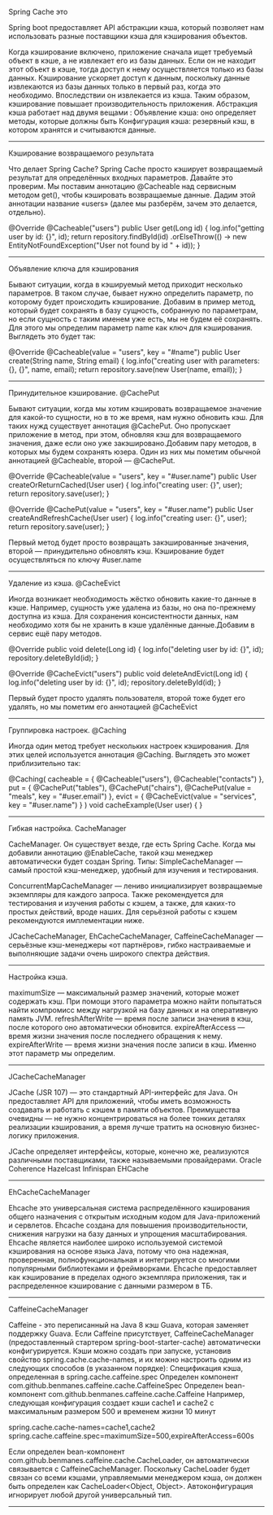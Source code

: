 Spring Cache это

Spring boot предоставляет API абстракции кэша, который позволяет нам использовать разные поставщики кэша для кэширования объектов.

Когда кэширование включено, приложение сначала ищет требуемый объект в кэше, а не извлекает его из базы данных. Если он не находит этот объект в кэше, тогда доступ к нему осуществляется только из базы данных.
Кэширование ускоряет доступ к данным, поскольку данные извлекаются из базы данных только в первый раз, когда это необходимо. Впоследствии он извлекается из кэша. Таким образом, кэширование повышает производительность приложения.
Абстракция кэша работает над двумя вещами :
Объявление кэша: оно определяет методы, которые должны быть
Конфигурация кэша: резервный кэш, в котором хранятся и считываются данные.

--------------------------------------------------------------------------------------------------------------------
Кэширование возвращаемого результата

Что делает Spring Cache? Spring Cache просто кэширует возвращаемый результат для определённых входных параметров. Давайте это проверим. Мы поставим аннотацию @Cacheable над сервисным методом get(), чтобы кэшировать возвращаемые данные. Дадим этой аннотации название «users» (далее мы разберём, зачем это делается, отдельно).

@Override
@Cacheable("users")
public User get(Long id) {
log.info("getting user by id: {}", id);
return repository.findById(id) .orElseThrow(() -> new EntityNotFoundException("User not found by id " + id));
}

--------------------------------------------------------------------------------------------------------------------
Объявление ключа для кэширования

Бывают ситуации, когда в кэшируемый метод приходит несколько параметров. В таком случае, бывает нужно определить параметр, по которому будет происходить кэширование. Добавим в пример метод, который будет сохранять в базу сущность, собранную по параметрам, но если сущность с таким именем уже есть, мы не будем её сохранять. Для этого мы определим параметр name как ключ для кэширования. Выглядеть это будет так:

@Override
@Cacheable(value = "users", key = "#name")
public User create(String name, String email) { log.info("creating user with parameters: {}, {}", name, email);
return repository.save(new User(name, email));
}

--------------------------------------------------------------------------------------------------------------------
Принудительное кэширование. @CachePut

Бывают ситуации, когда мы хотим кэшировать возвращаемое значение для какой-то сущности, но в то же время, нам нужно обновить кэш. Для таких нужд существует аннотация @CachePut. Оно пропускает приложение в метод, при этом, обновляя кэш для возвращаемого значения, даже если оно уже закэшировано.Добавим пару методов, в которых мы будем сохранять юзера. Один из них мы пометим обычной аннотацией @Cacheable, второй — @CachePut.

@Override
@Cacheable(value = "users", key = "#user.name")
public User createOrReturnCached(User user) { log.info("creating user: {}", user);
return repository.save(user);
}

@Override
@CachePut(value = "users", key = "#user.name")
public User createAndRefreshCache(User user) { log.info("creating user: {}", user);
return repository.save(user);
}

Первый метод будет просто возвращать закэшированные значения, второй — принудительно обновлять кэш. Кэширование будет осуществляться по ключу #user.name

--------------------------------------------------------------------------------------------------------------------
Удаление из кэша. @CacheEvict

Иногда возникает необходимость жёстко обновить какие-то данные в кэше. Например, сущность уже удалена из базы, но она по-прежнему доступна из кэша. Для сохранения консистентности данных, нам необходимо хотя бы не хранить в кэше удалённые данные.Добавим в сервис ещё пару методов.

@Override
public void delete(Long id) {
log.info("deleting user by id: {}", id); repository.deleteById(id);
}

@Override
@CacheEvict("users")
public void deleteAndEvict(Long id) {
log.info("deleting user by id: {}", id); repository.deleteById(id);
}

Первый будет просто удалять пользователя, второй тоже будет его удалять, но мы пометим его аннотацией @CacheEvict

--------------------------------------------------------------------------------------------------------------------
Группировка настроек. @Caching

Иногда один метод требует нескольких настроек кэширования. Для этих целей используется аннотация @Caching. Выглядеть это может приблизительно так:

@Caching(
cacheable = {
@Cacheable("users"),
@Cacheable("contacts")
},
put = {
@CachePut("tables"),
@CachePut("chairs"),
@CachePut(value = "meals", key = "#user.email")
},
evict = {
@CacheEvict(value = "services", key = "#user.name")
}
)
void cacheExample(User user) { }

--------------------------------------------------------------------------------------------------------------------
Гибкая настройка. CacheManager

CacheManager. Он существует везде, где есть Spring Cache. Когда мы добавили аннотацию @EnableCache, такой кэш менеджер автоматически будет создан Spring.
Типы:
SimpleCacheManager — самый простой кэш-менеджер, удобный для изучения и тестирования.

ConcurrentMapCacheManager — лениво инициализирует возвращаемые экземпляры для каждого запроса. Также рекомендуется для тестирования и изучения работы с кэшем, а также, для каких-то простых действий, вроде наших. Для серьёзной работы с кэшем рекомендуются имплементации ниже.

JCacheCacheManager, EhCacheCacheManager, CaffeineCacheManager — серьёзные кэш-менеджеры «от партнёров», гибко настраиваемые и выполняющие задачи очень широкого спектра действия.

--------------------------------------------------------------------------------------------------------------------
Настройка кэша.

maximumSize — максимальный размер значений, которые может содержать кэш. При помощи этого параметра можно найти попытаться найти компромисс между нагрузкой на базу данных и на оперативную память JVM.
refreshAfterWrite — время после записи значения в кэш, после которого оно автоматически обновится.
expireAfterAccess — время жизни значения после последнего обращения к нему.
expireAfterWrite — время жизни значения после записи в кэш. Именно этот параметр мы определим.

--------------------------------------------------------------------------------------------------------------------
JCacheCacheManager

JCache (JSR 107) — это стандартный API-интерфейс для Java. Он предоставляет API для приложений, чтобы иметь возможность создавать и работать с кэшем в памяти объектов. Преимущества очевидны — не нужно концентрироваться на более тонких деталях реализации кэширования, а время лучше тратить на основную бизнес-логику приложения.

JCache определяет интерфейсы, которые, конечно же, реализуются различными поставщиками, также называемыми провайдерами.
Oracle Coherence
Hazelcast
Infinispan
EHCache

--------------------------------------------------------------------------------------------------------------------
EhCacheCacheManager

Ehcache это универсальная система распределённого кэширования общего назначения с открытым исходным кодом для Java-приложений и сервлетов. Ehcache создана для повышения производительности, снижения нагрузки на базу данных и упрощения масштабирования. Ehcache является наиболее широко используемой системой кэширования на основе языка Java, потому что она надежная, проверенная, полнофункциональная и интегрируется со многими популярными библиотеками и фреймворками. Ehcache предоставляет как кэширование в пределах одного экземпляра приложения, так и распределенное кэширование с данными размером в ТБ.

--------------------------------------------------------------------------------------------------------------------
CaffeineCacheManager

Caffeine - это переписанный на Java 8 кэш Guava, которая заменяет поддержку Guava. Если Caffeine присутствует, CaffeineCacheManager (предоставленный стартером spring-boot-starter-cache) автоматически конфигурируется. Кэши можно создать при запуске, установив свойство spring.cache.cache-names, и их можно настроить одним из следующих способов (в указанном порядке):
Спецификация кэша, определенная в spring.cache.caffeine.spec
Определен компонент com.github.benmanes.caffeine.cache.CaffeineSpec
Определен bean-компонент com.github.benmanes.caffeine.cache.Caffeine
Например, следующая конфигурация создает кэши cache1 и cache2 с максимальным размером 500 и временем жизни 10 минут

spring.cache.cache-names=cache1,cache2 spring.cache.caffeine.spec=maximumSize=500,expireAfterAccess=600s

Если определен bean-компонент com.github.benmanes.caffeine.cache.CacheLoader, он автоматически связывается с CaffeineCacheManager. Поскольку CacheLoader будет связан со всеми кэшами, управляемыми менеджером кэша, он должен быть определен как CacheLoader<Object, Object>. Автоконфигурация игнорирует любой другой универсальный тип.

--------------------------------------------------------------------------------------------------------------------